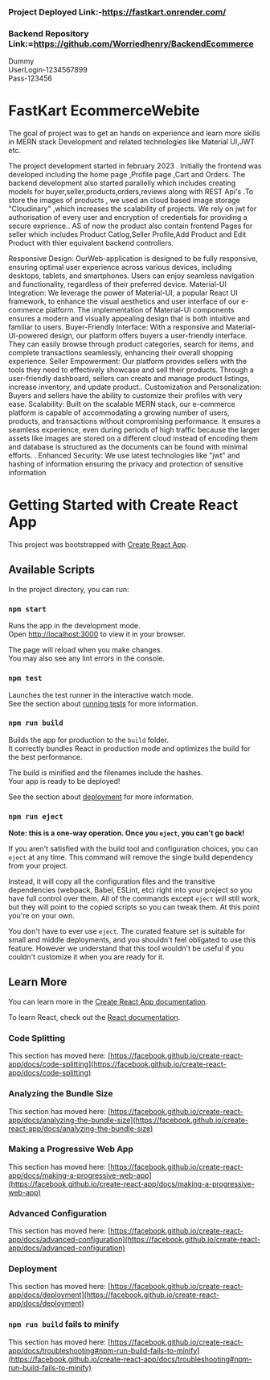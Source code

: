 ### Project Deployed Link:-https://fastkart.onrender.com/ 
### Backend Repository Link:=https://github.com/Worriedhenry/BackendEcommerce
Dummy   
UserLogin-1234567899   
Pass-123456
# FastKart EcommerceWebite
The goal of project was to get an hands on experience and learn more skills in MERN stack Development and related technologies like Material UI,JWT etc.

The project development started in february 2023 . Initially the frontend was developed including the home page ,Profile page ,Cart and Orders. The backend development also started parallelly which includes creating models for buyer,seller,products,orders,reviews along with REST Api's .To store the images of products , we used an cloud based image storage "Cloudinary" ,which increases the scalability of projects. We rely on jwt for authorisation of every user and encryption of credentials for providing a secure exprience.. AS of now the product also contain frontend Pages for seller which includes Product Catlog,Seller Profile,Add Product and Edit Product with thier equivalent backend controllers.

Responsive Design: OurWeb-application is designed to be fully responsive, ensuring optimal user experience across various devices, including desktops, tablets, and smartphones. Users can enjoy seamless navigation and functionality, regardless of their preferred device. Material-UI Integration: We leverage the power of Material-UI, a popular React UI framework, to enhance the visual aesthetics and user interface of our e-commerce platform. The implementation of Material-UI components ensures a modern and visually appealing design that is both intuitive and familiar to users. Buyer-Friendly Interface: With a responsive and Material-UI-powered design, our platform offers buyers a user-friendly interface. They can easily browse through product categories, search for items, and complete transactions seamlessly, enhancing their overall shopping experience. Seller Empowerment: Our platform provides sellers with the tools they need to effectively showcase and sell their products. Through a user-friendly dashboard, sellers can create and manage product listings, increase inventory, and update product.. Customization and Personalization: Buyers and sellers have the ability to customize their profiles with very ease. Scalability: Built on the scalable MERN stack, our e-commerce platform is capable of accommodating a growing number of users, products, and transactions without compromising performance. It ensures a seamless experience, even during periods of high traffic because the larger assets like images are stored on a different cloud instead of encoding them and database is structured as the documents can be found with minimal efforts. . Enhanced Security: We use latest technologies like "jwt" and hashing of information ensuring the privacy and protection of sensitive information

# Getting Started with Create React App

This project was bootstrapped with [Create React App](https://github.com/facebook/create-react-app).

## Available Scripts

In the project directory, you can run:

### `npm start`

Runs the app in the development mode.\
Open [http://localhost:3000](http://localhost:3000) to view it in your browser.

The page will reload when you make changes.\
You may also see any lint errors in the console.

### `npm test`

Launches the test runner in the interactive watch mode.\
See the section about [running tests](https://facebook.github.io/create-react-app/docs/running-tests) for more information.

### `npm run build`

Builds the app for production to the `build` folder.\
It correctly bundles React in production mode and optimizes the build for the best performance.

The build is minified and the filenames include the hashes.\
Your app is ready to be deployed!

See the section about [deployment](https://facebook.github.io/create-react-app/docs/deployment) for more information.

### `npm run eject`

**Note: this is a one-way operation. Once you `eject`, you can't go back!**

If you aren't satisfied with the build tool and configuration choices, you can `eject` at any time. This command will remove the single build dependency from your project.

Instead, it will copy all the configuration files and the transitive dependencies (webpack, Babel, ESLint, etc) right into your project so you have full control over them. All of the commands except `eject` will still work, but they will point to the copied scripts so you can tweak them. At this point you're on your own.

You don't have to ever use `eject`. The curated feature set is suitable for small and middle deployments, and you shouldn't feel obligated to use this feature. However we understand that this tool wouldn't be useful if you couldn't customize it when you are ready for it.

## Learn More

You can learn more in the [Create React App documentation](https://facebook.github.io/create-react-app/docs/getting-started).

To learn React, check out the [React documentation](https://reactjs.org/).

### Code Splitting

This section has moved here: [https://facebook.github.io/create-react-app/docs/code-splitting](https://facebook.github.io/create-react-app/docs/code-splitting)

### Analyzing the Bundle Size

This section has moved here: [https://facebook.github.io/create-react-app/docs/analyzing-the-bundle-size](https://facebook.github.io/create-react-app/docs/analyzing-the-bundle-size)

### Making a Progressive Web App

This section has moved here: [https://facebook.github.io/create-react-app/docs/making-a-progressive-web-app](https://facebook.github.io/create-react-app/docs/making-a-progressive-web-app)

### Advanced Configuration

This section has moved here: [https://facebook.github.io/create-react-app/docs/advanced-configuration](https://facebook.github.io/create-react-app/docs/advanced-configuration)

### Deployment

This section has moved here: [https://facebook.github.io/create-react-app/docs/deployment](https://facebook.github.io/create-react-app/docs/deployment)

### `npm run build` fails to minify

This section has moved here: [https://facebook.github.io/create-react-app/docs/troubleshooting#npm-run-build-fails-to-minify](https://facebook.github.io/create-react-app/docs/troubleshooting#npm-run-build-fails-to-minify)
